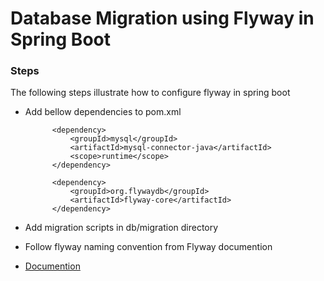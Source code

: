 # Database Migration using Flyway in Spring Boot

### Steps
The following steps illustrate how to configure flyway in spring boot

* Add bellow dependencies  to pom.xml

			<dependency>
				<groupId>mysql</groupId>
				<artifactId>mysql-connector-java</artifactId>
				<scope>runtime</scope>
			</dependency>

			<dependency>
				<groupId>org.flywaydb</groupId>
				<artifactId>flyway-core</artifactId>
			</dependency>
* Add migration scripts in db/migration directory
* Follow flyway naming convention from Flyway documention
* [Documention](https://flywaydb.org/documentation/migrations#naming)


